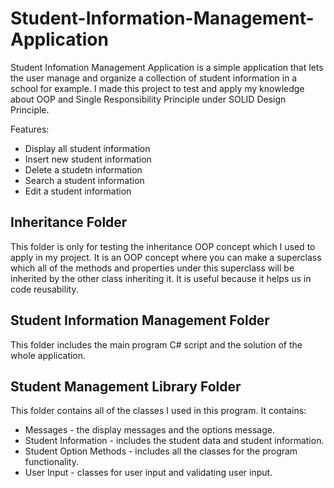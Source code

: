 # Student-Information-Management-Application
Student Infomation Management Application is a simple application that lets the user manage and organize a collection of student information in a school for example. I made this project to test and apply my knowledge about OOP and Single Responsibility Principle under SOLID Design Principle.

Features:
- Display all student information
- Insert new student information
- Delete a studetn information
- Search a student information
- Edit a student information

## Inheritance Folder
This folder is only for testing the inheritance OOP concept which I used to apply in my project. It is an OOP concept where you can make a superclass which all of the methods and properties under this superclass will be inherited by the other class inheriting it. It is useful because it helps us in code reusability. 

## Student Information Management Folder
This folder includes the main program C# script and the solution of the whole application.

## Student Management Library Folder
This folder contains all of the classes I used in this program. It contains:
- Messages - the display messages and the options message.
- Student Information - includes the student data and student information.
- Student Option Methods - includes all the classes for the program functionality.
- User Input - classes for user input and validating user input.

